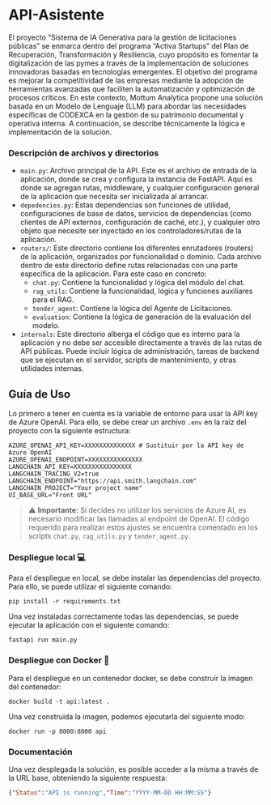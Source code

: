 # API-Asistente

El proyecto “Sistema de IA Generativa para la gestión de licitaciones públicas” se
enmarca dentro del programa “Activa Startups” del Plan de Recuperación, Transformación y
Resiliencia, cuyo propósito es fomentar la digitalización de las pymes a través de la
implementación de soluciones innovadoras basadas en tecnologías emergentes. El objetivo del
programa es mejorar la competitividad de las empresas mediante la adopción de herramientas
avanzadas que faciliten la automatización y optimización de procesos críticos. En este contexto,
Mottum Analytica propone una solución basada en un Modelo de Lenguaje (LLM) para abordar las
necesidades específicas de CODEXCA en la gestión de su patrimonio documental y operativa
interna. A continuación, se describe técnicamente la lógica e implementación de la solución.

### Descripción de archivos y directorios

- `main.py`: Archivo principal de la API. Este es el archivo de entrada de la aplicación, donde se crea y configura la
  instancia de FastAPI. Aquí es donde se agregan rutas, middleware, y cualquier configuración general de la aplicación
  que necesita ser inicializada al arrancar.
- `depedencies.py`: Estas dependencias son funciones de utilidad, configuraciones de base de datos,
  servicios de dependencias (como clientes de API externos, configuración de caché, etc.), y cualquier otro objeto que
  necesite ser inyectado en los controladores/rutas de la aplicación.
- `routers/`: Este directorio contiene los diferentes enrutadores (routers) de la aplicación, organizados por
  funcionalidad o dominio. Cada archivo dentro de este directorio define rutas relacionadas con una parte específica de
  la aplicación. Para este caso en concreto:
    - `chat.py`: Contiene la funcionalidad y lógica del módulo del chat.
    - `rag_utils`: Contiene la funcionalidad, lógica y funciones auxiliares para el RAG.
    - `tender_agent`: Contiene la lógica del Agente de Licitaciones.
    - `evaluation`: Contiene la lógica de generación de la evaluación del modelo.
- `internals`: Este directorio alberga el código que es interno para la aplicación y no debe ser
  accesible directamente a través de las rutas de API públicas. Puede incluir lógica de administración, tareas de
  backend que se ejecutan en el servidor, scripts de mantenimiento, y otras utilidades internas.

## Guía de Uso

Lo primero a tener en cuenta es la variable de entorno para usar la API key de Azure OpenAI. Para ello, se debe crear un
archivo
`.env` en la raíz del proyecto con la siguiente estructura:

```shell
AZURE_OPENAI_API_KEY=XXXXXXXXXXXXXX # Sustituir por la API key de Azure OpenAI
AZURE_OPENAI_ENDPOINT=XXXXXXXXXXXXXXX
LANGCHAIN_API_KEY=XXXXXXXXXXXXXXXX
LANGCHAIN_TRACING_V2=true
LANGCHAIN_ENDPOINT="https://api.smith.langchain.com"
LANGCHAIN_PROJECT="Your project name"
UI_BASE_URL="Front URL"
```
> ⚠️ **Importante:** Si decides no utilizar los servicios de Azure AI, es necesario modificar las llamadas al endpoint de OpenAI. El código requerido para realizar estos ajustes se encuentra comentado en los scripts `chat.py`, `rag_utils.py` y `tender_agent.py`.

### Despliegue local :computer:

Para el despliegue en local, se debe instalar las dependencias del proyecto. Para ello, se puede utilizar el siguiente
comando:

```shell
pip install -r requirements.txt
```

Una vez instaladas correctamente todas las dependencias, se puede ejecutar la aplicación con el siguiente comando:

```shell
fastapi run main.py
```

### Despliegue con Docker :whale:

Para el despliegue en un contenedor docker, se debe construir la imagen del contenedor:

```shell
docker build -t api:latest .
```

Una vez construida la imagen, podemos ejecutarla del siguiente modo:
```shell
docker run -p 8000:8000 api 
```

### Documentación

Una vez desplegada la solución, es posible acceder a la misma a través de la URL base, obteniendo la siguiente respuesta:

```json
{"Status":"API is running","Time":"YYYY-MM-DD HH:MM:SS"}
```